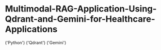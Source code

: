 # Multimodal-RAG-Application-Using-Qdrant-and-Gemini-for-Healthcare-Applications
('Python') ('Qdrant') ('Gemini')
